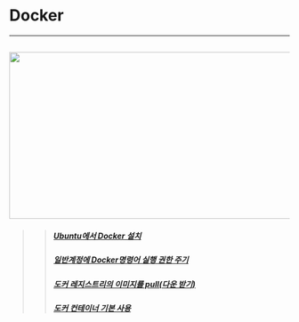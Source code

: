 # Docker
---
<img src="https://miro.medium.com/max/724/1*y6CvfE6WUgoIdT8Mp0Ev_g.png" width="750px" height="300px"></img>
---
>>##### [Ubuntu에서 Docker 설치](https://github.com/bsy3764/Docker/blob/main/install%20in%20ubuntu.md)
>>##### [일반계정에 Docker명령어 실행 권한 주기](https://github.com/bsy3764/Docker/blob/main/grant%20user.md)
>>##### [도커 레지스트리의 이미지를 pull(다운 받기)](https://github.com/bsy3764/Docker/blob/main/image%20pull.md)
>>##### [도커 컨테이너 기본 사용](https://github.com/bsy3764/Docker/blob/main/container.md)
